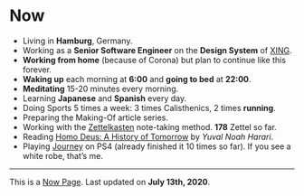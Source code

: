 <SEO title="Now" pathname="/now/" />

# Now

- Living in **Hamburg**, Germany.
- Working as a **Senior Software Engineer** on the **Design System** of [XING](https://www.xing.com/).
- **Working from home** (because of Corona) but plan to continue like this forever.
- **Waking up** each morning at **6:00** and **going to bed** at **22:00**.
- **Meditating** 15-20 minutes every morning.
- Learning **Japanese** and **Spanish** every day.
- Doing Sports 5 times a week: 3 times <TextLink to="/calisthenics/">Calisthenics</TextLink>, 2 times **running**.
- Preparing the Making-Of article series.
- Working with the [Zettelkasten](https://zettelkasten.de/) note-taking method. **178** Zettel so far.
- Reading [Homo Deus: A History of Tomorrow](https://www.goodreads.com/) by _Yuval Noah Harari_.
- Playing [Journey](https://thatgamecompany.com/journey/) on PS4 (already finished it 10 times so far). If you see a white robe, that’s me.

---

This is a [Now Page](https://nownownow.com/). Last updated on **July 13th, 2020**.
